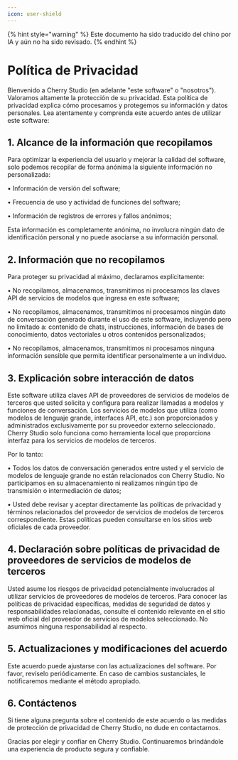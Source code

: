 ```yaml
---
icon: user-shield
---
```


{% hint style="warning" %}
Este documento ha sido traducido del chino por IA y aún no ha sido revisado.
{% endhint %}

# Política de Privacidad

Bienvenido a Cherry Studio (en adelante "este software" o "nosotros"). Valoramos altamente la protección de su privacidad. Esta política de privacidad explica cómo procesamos y protegemos su información y datos personales. Lea atentamente y comprenda este acuerdo antes de utilizar este software:

## 1. Alcance de la información que recopilamos

Para optimizar la experiencia del usuario y mejorar la calidad del software, solo podemos recopilar de forma anónima la siguiente información no personalizada:

• Información de versión del software;

• Frecuencia de uso y actividad de funciones del software;

• Información de registros de errores y fallos anónimos;

Esta información es completamente anónima, no involucra ningún dato de identificación personal y no puede asociarse a su información personal.

## 2. Información que no recopilamos

Para proteger su privacidad al máximo, declaramos explícitamente:

• No recopilamos, almacenamos, transmitimos ni procesamos las claves API de servicios de modelos que ingresa en este software;

• No recopilamos, almacenamos, transmitimos ni procesamos ningún dato de conversación generado durante el uso de este software, incluyendo pero no limitado a: contenido de chats, instrucciones, información de bases de conocimiento, datos vectoriales u otros contenidos personalizados;

• No recopilamos, almacenamos, transmitimos ni procesamos ninguna información sensible que permita identificar personalmente a un individuo.

## 3. Explicación sobre interacción de datos

Este software utiliza claves API de proveedores de servicios de modelos de terceros que usted solicita y configura para realizar llamadas a modelos y funciones de conversación. Los servicios de modelos que utiliza (como modelos de lenguaje grande, interfaces API, etc.) son proporcionados y administrados exclusivamente por su proveedor externo seleccionado. Cherry Studio solo funciona como herramienta local que proporciona interfaz para los servicios de modelos de terceros.

Por lo tanto:

• Todos los datos de conversación generados entre usted y el servicio de modelos de lenguaje grande no están relacionados con Cherry Studio. No participamos en su almacenamiento ni realizamos ningún tipo de transmisión o intermediación de datos;

• Usted debe revisar y aceptar directamente las políticas de privacidad y términos relacionados del proveedor de servicios de modelos de terceros correspondiente. Estas políticas pueden consultarse en los sitios web oficiales de cada proveedor.

## 4. Declaración sobre políticas de privacidad de proveedores de servicios de modelos de terceros

Usted asume los riesgos de privacidad potencialmente involucrados al utilizar servicios de proveedores de modelos de terceros. Para conocer las políticas de privacidad específicas, medidas de seguridad de datos y responsabilidades relacionadas, consulte el contenido relevante en el sitio web oficial del proveedor de servicios de modelos seleccionado. No asumimos ninguna responsabilidad al respecto.

## 5. Actualizaciones y modificaciones del acuerdo

Este acuerdo puede ajustarse con las actualizaciones del software. Por favor, revíselo periódicamente. En caso de cambios sustanciales, le notificaremos mediante el método apropiado.

## 6. Contáctenos

Si tiene alguna pregunta sobre el contenido de este acuerdo o las medidas de protección de privacidad de Cherry Studio, no dude en contactarnos.

Gracias por elegir y confiar en Cherry Studio. Continuaremos brindándole una experiencia de producto segura y confiable.